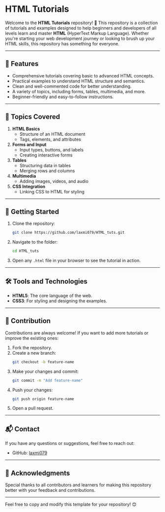 # HTML Tutorials

Welcome to the **HTML Tutorials** repository! 🎉 This repository is a collection of tutorials and examples designed to help beginners and developers of all levels learn and master **HTML** (HyperText Markup Language). Whether you're starting your web development journey or looking to brush up your HTML skills, this repository has something for everyone.

---

## 🌟 Features
- Comprehensive tutorials covering basic to advanced HTML concepts.
- Practical examples to understand HTML structure and semantics.
- Clean and well-commented code for better understanding.
- A variety of topics, including forms, tables, multimedia, and more.
- Beginner-friendly and easy-to-follow instructions.

---


## 📖 Topics Covered
1. **HTML Basics**
   - Structure of an HTML document
   - Tags, elements, and attributes
2. **Forms and Input**
   - Input types, buttons, and labels
   - Creating interactive forms
3. **Tables**
   - Structuring data in tables
   - Merging rows and columns
4. **Multimedia**
   - Adding images, videos, and audio
5. **CSS Integration**
   - Linking CSS to HTML for styling

---

## 🚀 Getting Started
1. Clone the repository:
   ```bash
   git clone https://github.com/laxmi079/HTML_tuts.git
   ```
2. Navigate to the folder:
   ```bash
   cd HTML_tuts
   ```
3. Open any `.html` file in your browser to see the tutorial in action.

---

## 🛠️ Tools and Technologies
- **HTML5**: The core language of the web.
- **CSS3**: For styling and designing the examples.

---

## 🤝 Contribution
Contributions are always welcome! If you want to add more tutorials or improve the existing ones:
1. Fork the repository.
2. Create a new branch:
   ```bash
   git checkout -b feature-name
   ```
3. Make your changes and commit:
   ```bash
   git commit -m "Add feature-name"
   ```
4. Push your changes:
   ```bash
   git push origin feature-name
   ```
5. Open a pull request.

---

## 📬 Contact
If you have any questions or suggestions, feel free to reach out:
- GitHub: [laxmi079](https://github.com/laxmi079)

---

## 🌟 Acknowledgments
Special thanks to all contributors and learners for making this repository better with your feedback and contributions.

---

Feel free to copy and modify this template for your repository! 😊
